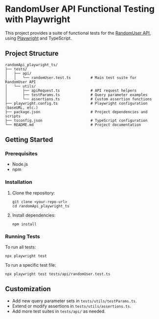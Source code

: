 # RandomUser API Functional Testing with Playwright

This project provides a suite of functional tests for the [RandomUser API](https://randomuser.me/), using [Playwright](https://playwright.dev/) and TypeScript.

## Project Structure

```
randomApi_playwright_ts/
├── tests/
│   ├── api/
│   │   └── randomUser.test.ts         # Main test suite for RandomUser API
│   └── utils/
│       ├── apiRequest.ts              # API request helpers
│       ├── testParams.ts              # Query parameter examples
│       └── assertions.ts              # Custom assertion functions
├── playwright.config.ts               # Playwright configuration (baseURL, etc.)
├── package.json                       # Project dependencies and scripts
├── tsconfig.json                      # TypeScript configuration
└── README.md                          # Project documentation
```

## Getting Started

### Prerequisites

- Node.js
- npm

### Installation

1. Clone the repository:

   ```
   git clone <your-repo-url>
   cd randomApi_playwright_ts
   ```

2. Install dependencies:

   ```
   npm install
   ```

### Running Tests

To run all tests:

```
npx playwright test
```

To run a specific test file:

```
npx playwright test tests/api/randomUser.test.ts
```

## Customization

- Add new query parameter sets in `tests/utils/testParams.ts`.
- Extend or modify assertions in `tests/utils/assertions.ts`.
- Add more test suites in `tests/api/` as needed.
